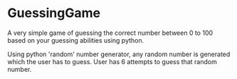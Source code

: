 # GuessingGame
A very simple game of guessing the correct number between 0 to 100 based on your guessing abilities using python.

Using python 'random' number generator, any random number is generated which the user has to guess. User has 6 attempts to guess that random number.
